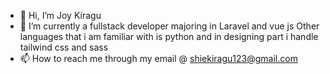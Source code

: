 - 👋 Hi, I’m Joy Kiragu
- 🌱 I’m currently a fullstack developer majoring in Laravel and vue js
Other languages that i am familiar with is python and in designing part i handle tailwind css and sass
- 📫 How to reach me through my email @ shiekiragu123@gmail.com


